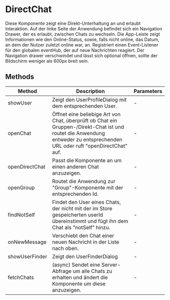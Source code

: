 # DirectChat

Diese Komponente zeigt eine Direkt-Unterhaltung an und erlaubt Interaktion. Auf der linke Seite der Anwendung befindet sich ein Navigation Drawer, der es erlaubt, zwischen Chats zu wechseln. Die App-Leiste zeigt Informationen wie den Online-Status, sowie, falls nicht online, das Datum, an dem der Nutzer zuletzt online war, an. Registriert einen Event-Listener für den globalen eventHub, der auf neue Nachrichten reagiert. Der Navigation drawer verschwindet und lässt sich optional öffnen, sollte der Bildschirm weniger als 600px breit sein.

## Methods

<!-- @vuese:DirectChat:methods:start -->
|Method|Description|Parameters|
|---|---|---|
|showUser|Zeigt den UserProfileDialog mit dem entsprechenden User.|-|
|openChat|Öffnet eine beliebige Art von Chat, überprüft ob Chat ein Gruppen-/Direkt-Chat ist und routet die Anwendung entweder zu entsprechenden URL oder ruft "openDirectChat" auf.|-|
|openDirectChat|Passt die Komponente an um einen anderen Chat anzuzeigen.|-|
|openGroup|Routet die Anwendung zur "Group"-Komponente mit der entsprechenden Id.|-|
|findNotSelf|Findet den  User eines Chats, der nicht mit der im Store gespeicherten userId übereinstimmt und fügt ihn dem Chat als "notSelf" hinzu.|-|
|onNewMessage|Verschiebt den Chat einer neuen Nachricht in der Liste nach oben.|-|
|showUserFinder|Zeigt den UserFinderDialog|-|
|fetchChats|(async) Sendet eine Server-Abfrage um alle Chats zu erhalten und ändert die Komponente um diese anzuzeigen.|-|

<!-- @vuese:DirectChat:methods:end -->


